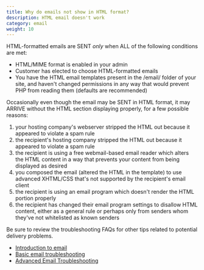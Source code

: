 ```yaml
---
title: Why do emails not show in HTML format?
description: HTML email doesn't work 
category: email
weight: 10
---
```


HTML-formatted emails are SENT *only* when ALL of the following conditions are met:

*   HTML/MIME format is enabled in your admin
*   Customer has elected to choose HTML-formatted emails
*   You have the HTML email templates present in the /email/ folder of your site, and haven't changed permissions in any way that would prevent PHP from reading them (defaults are recommended)

Occasionally even though the email may be SENT in HTML format, it may ARRIVE without the HTML section displaying properly, for a few possible reasons:

1.  your hosting company's webserver stripped the HTML out because it appeared to violate a spam rule
2.  the recipient's hosting company stripped the HTML out because it appeared to violate a spam rule
3.  the recipient is using a free webmail-based email reader which alters the HTML content in a way that prevents your content from being displayed as desired
4.  you composed the email (altered the HTML in the template) to use advanced XHTML/CSS that's not supported by the recipient's email client
5.  the recipient is using an email program which doesn't render the HTML portion properly
6.  the recipient has changed their email program settings to disallow HTML content, either as a general rule or perhaps only from senders whom they've not whitelisted as known senders

Be sure to review the troubleshooting FAQs for other tips related to potential delivery problems.

- [Introduction to email](/user/email/email_introduction/)
- [Basic email troubleshooting](/user/email/emails_not_received/)
- [Advanced Email Troubleshooting](/user/email/advanced_email_troubleshooting/)  

